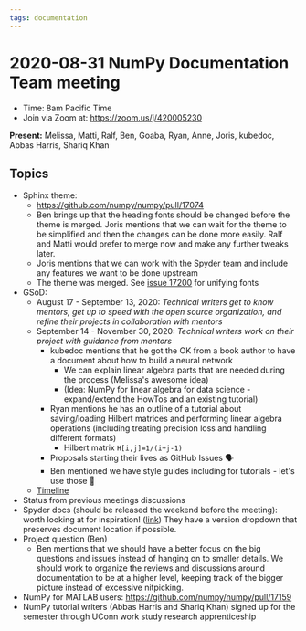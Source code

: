 ```yaml
---
tags: documentation
---
```


# 2020-08-31 NumPy Documentation Team meeting

- Time: 8am Pacific Time
- Join via Zoom at: https://zoom.us/j/420005230

**Present:** Melissa, Matti, Ralf, Ben, Goaba, Ryan, Anne, Joris, kubedoc, Abbas Harris, Shariq Khan

## Topics

- Sphinx theme:
    - https://github.com/numpy/numpy/pull/17074
    - Ben brings up that the heading fonts should be changed before the theme is merged. Joris mentions that we can wait for the theme to be simplified and then the changes can be done more easily. Ralf and Matti would prefer to merge now and make any further tweaks later. 
    - Joris mentions that we can work with the Spyder team and include any features we want to be done upstream
    - The theme was merged. See [issue 17200](https://github.com/numpy/numpy/issues/17200) for unifying fonts
- GSoD:
    - August 17 - September 13, 2020: *Technical writers get to know mentors, get up to speed with the open source organization, and refine their projects in collaboration with mentors*
    - September 14 - November 30, 2020: *Technical writers work on their project with guidance from mentors*
        - kubedoc mentions that he got the OK from a book author to have a document about how to build a neural network
            -  We can explain linear algebra parts that are needed during the process (Melissa's awesome idea)
            -  (Idea: NumPy for linear algebra for data science - expand/extend the HowTos and an existing tutorial)
        - Ryan mentions he has an outline of a tutorial about saving/loading Hilbert matrices and performing linear algebra operations (including treating precision loss and handling different formats)
            - Hilbert matrix `H[i,j]=1/(i+j-1)`
        - Proposals starting their lives as GitHub Issues 🗣
        - Ben mentioned we have style guides including for tutorials - let's use those 🙌
    - [Timeline](https://developers.google.com/season-of-docs/docs/timeline)
- Status from previous meetings discussions
- Spyder docs (should be released the weekend before the meeting): worth looking at for inspiration! ([link](https://docs.spyder-ide.org/current/index.html)) They have a version dropdown that preserves document location if possible.
- Project question (Ben)
    - Ben mentions that we should have a better focus on the big questions and issues instead of hanging on to smaller details. We should work to organize the reviews and discussions around documentation to be at a higher level, keeping track of the bigger picture instead of excessive nitpicking.
- NumPy for MATLAB users: https://github.com/numpy/numpy/pull/17159
- NumPy tutorial writers (Abbas Harris and Shariq Khan) signed up for the semester through UConn work study research apprenticeship
